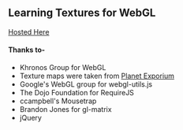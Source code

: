 ## Learning Textures for WebGL

[Hosted Here](https://sanketsingh24.github.io/webgl-textures/)

#### Thanks to-

- Khronos Group for WebGL
- Texture maps were taken from [Planet Exporium](http://planetpixelemporium.com/)
- Google's WebGL group for webgl-utils.js
- The Dojo Foundation for RequireJS
- ccampbell's Mousetrap
- Brandon Jones for gl-matrix
- jQuery
